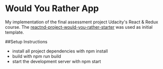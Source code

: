 # Would You Rather App

My implementation of the final assessment project Udacity's React & Redux course. The [reactnd-project-would-you-rather-starter](https://github.com/udacity/reactnd-project-would-you-rather-starter) was used as initial template.

##Setup Instructions

- install all project dependencies with npm install
- build with npm run build
- start the development server with npm start
